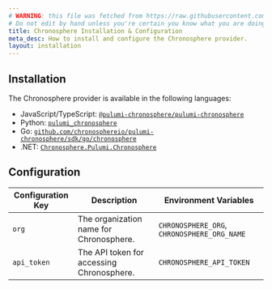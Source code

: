 ```yaml
---
# WARNING: this file was fetched from https://raw.githubusercontent.com/chronosphereio/pulumi-chronosphere/v0.9.8/docs/installation-configuration.md
# Do not edit by hand unless you're certain you know what you are doing!
title: Chronosphere Installation & Configuration
meta_desc: How to install and configure the Chronosphere provider.
layout: installation
---
```


## Installation

The Chronosphere provider is available in the following languages:

* JavaScript/TypeScript: [`@pulumi-chronosphere/pulumi-chronosphere`](https://www.npmjs.com/package/@pulumi-chronosphere/pulumi-chronosphere)
* Python: [`pulumi_chronosphere`](https://pypi.org/project/pulumi-chronosphere/)
* Go: [`github.com/chronosphereio/pulumi-chronosphere/sdk/go/chronosphere`](https://pkg.go.dev/github.com/chronosphereio/pulumi-chronosphere/sdk)
* .NET: [`Chronosphere.Pulumi.Chronosphere`](https://www.nuget.org/packages/Chronosphere.Pulumi.Chronosphere)

## Configuration

| Configuration Key | Description | Environment Variables |
|-------------------|-------------|-----------------------|
| `org`               | The organization name for Chronosphere. | `CHRONOSPHERE_ORG`, `CHRONOSPHERE_ORG_NAME` |
| `api_token`         | The API token for accessing Chronosphere. | `CHRONOSPHERE_API_TOKEN` |
